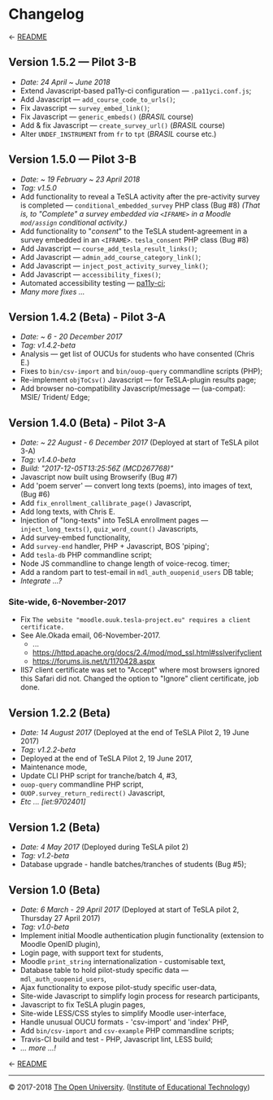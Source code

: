
# Changelog #

← [README][]

## Version 1.5.2 — Pilot 3-B

 * _Date: 24 April ~ June 2018_
 * Extend Javascript-based pa11y-ci configuration — `.pa11yci.conf.js`;
 * Add Javascript — `add_course_code_to_urls()`;
 * Fix Javascript — `survey_embed_link()`;
 * Fix Javascript — `generic_embeds()` (_BRASIL_ course)
 * Add & fix Javascript — `create_survey_url()` (_BRASIL_ course)
 * Alter `UNDEF_INSTRUMENT` from `fr` to `tpt` (_BRASIL_ course etc.)

## Version 1.5.0 — Pilot 3-B

 * _Date:  ~ 19 February ~ 23 April 2018_
 * _Tag:  v1.5.0_
 * Add functionality to reveal a TeSLA activity after the pre-activity
   survey is completed — `conditional_embedded_survey` PHP class (Bug #8)
   _(That is, to "Complete" a survey embedded via `<IFRAME>` in a Moodle `mod/assign` conditional activity.)_
 * Add functionality to "_consent_" to the TeSLA student-agreement in a
   survey embedded in an `<IFRAME>`. `tesla_consent` PHP class (Bug #8)
 * Add Javascript — `course_add_tesla_result_links()`;
 * Add Javascript — `admin_add_course_category_link()`;
 * Add Javascript — `inject_post_activity_survey_link()`;
 * Add Javascript — `accessibility_fixes()`;
 * Automated accessibility testing — [pa11y-ci][];
 * _Many more fixes ..._

## Version 1.4.2 (Beta) - Pilot 3-A

 * _Date:  ~ 6 - 20 December 2017_
 * _Tag:  v1.4.2-beta_
 * Analysis — get list of OUCUs for students who have consented (Chris E.)
 * Fixes to `bin/csv-import` and `bin/ouop-query` commandline scripts (PHP);
 * Re-implement `objToCsv()` Javascript — for TeSLA-plugin results page;
 * Add browser no-compatibility Javascript/message — (ua-compat): MSIE/ Trident/ Edge;

## Version 1.4.0 (Beta) - Pilot 3-A

 * _Date:  ~ 22 August - 6 December 2017_ (Deployed at start of TeSLA pilot 3-A)
 * _Tag:  v1.4.0-beta_
 * _Build:  "2017-12-05T13:25:56Z (MCD267768)"_
 * Javascript now built using Browserify (Bug #7)
 * Add 'poem server' — convert long texts (poems), into images of text, (Bug #6)
 * Add `fix_enrollment_callibrate_page()` Javascript,
 * Add long texts, with Chris E.
 * Injection of "long-texts" into TeSLA enrollment pages — `inject_long_texts()`, `quiz_word_count()` Javascripts,
 * Add survey-embed functionality,
 * Add `survey-end` handler, PHP + Javascript, BOS 'piping';
 * Add `tesla-db` PHP commandline script;
 * Node JS commandline to change length of voice-recog. timer;
 * Add a random part to test-email in `mdl_auth_ouopenid_users` DB table;
 * _Integrate ...?_

### Site-wide, 6-November-2017

 * Fix ``` The website "moodle.ouuk.tesla-project.eu" requires a client certificate. ```
 * See Ale.Okada email, 06-November-2017.
    * ...
    * https://httpd.apache.org/docs/2.4/mod/mod_ssl.html#sslverifyclient
    * https://forums.iis.net/t/1170428.aspx
 * IIS7 client certificate was set to "Accept" where most browsers ignored this Safari did not. Changed the option to "Ignore" client certificate, job done.

## Version 1.2.2 (Beta)

 * _Date:  14 August 2017_ (Deployed at the end of TeSLA Pilot 2, 19 June 2017)
 * _Tag:  v1.2.2-beta_
 * Deployed at the end of TeSLA Pilot 2, 19 June 2017,
 * Maintenance mode,
 * Update CLI PHP script for tranche/batch 4, #3,
 * `ouop-query` commandline PHP script,
 * `OUOP.survey_return_redirect()` Javascript,
 * _Etc ... [iet:9702401]_

## Version 1.2 (Beta)

 * _Date:  4 May 2017_ (Deployed during TeSLA pilot 2)
 * _Tag:  v1.2-beta_
 * Database upgrade - handle batches/tranches of students (Bug #5);

## Version 1.0 (Beta)

 * _Date:  6 March - 29 April 2017_ (Deployed at start of TeSLA pilot 2, Thursday 27 April 2017)
 * _Tag:  v1.0-beta_
 * Implement initial Moodle authentication plugin functionality (extension to Moodle OpenID plugin),
 * Login page, with support text for students,
 * Moodle `print_string` internationalization - customisable text,
 * Database table to hold pilot-study specific data — `mdl_auth_ouopenid_users`,
 * Ajax functionality to expose pilot-study specific user-data,
 * Site-wide Javascript to simplify login process for research participants,
 * Javascript to fix TeSLA plugin pages,
 * Site-wide LESS/CSS styles to simplify Moodle user-interface,
 * Handle unusual OUCU formats - 'csv-import' and 'index' PHP,
 * Add `bin/csv-import` and `csv-example` PHP commandline scripts;
 * Travis-CI build and test - PHP, Javascript lint, LESS build;
 * _... more ...!_

← [README][]

---
© 2017-2018 [The Open University][ou]. ([Institute of Educational Technology][iet])

[iet]: https://iet.open.ac.uk/
[ou]: http://www.open.ac.uk/

[README]: https://github.com/IET-OU/moodle-auth_ouopenid#readme
[pa11y-ci]: https://github.com/pa11y/pa11y-ci

[End]: //.
